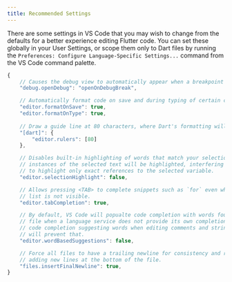 ```yaml
---
title: Recommended Settings
---
```


There are some settings in VS Code that you may wish to change from the defaults for a better experience editing Flutter code. You can set these globally in your User Settings, or scope them only to Dart files by running the `Preferences: Configure Language-Specific Settings...` command from the VS Code command palette.

```js
{
	// Causes the debug view to automatically appear when a breakpoint is hit.
	"debug.openDebug": "openOnDebugBreak",

	// Automatically format code on save and during typing of certain characters (like `;` and `}`).
	"editor.formatOnSave": true,
	"editor.formatOnType": true,
	
	// Draw a guide line at 80 characters, where Dart's formatting will wrap code.
	"[dart]": {
		"editor.rulers": [80]
	},

	// Disables built-in highlighting of words that match your selection. Without this, all
	// instances of the selected text will be highlighted, interfering with Dart's ability
	// to highlight only exact references to the selected variable.
	"editor.selectionHighlight": false,

	// Allows pressing <TAB> to complete snippets such as `for` even when the completion
	// list is not visible.
	"editor.tabCompletion": true,

	// By default, VS Code will popualte code completion with words found in the current
	// file when a language service does not provide its own completions. This results in
	// code completion suggesting words when editing comments and strings. This setting
	// will prevent that.
	"editor.wordBasedSuggestions": false,

	// Force all files to have a trailing newline for consistency and reduced diffs when
	// adding new lines at the bottom of the file.
	"files.insertFinalNewline": true,
}
```
